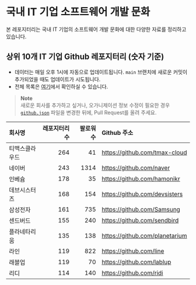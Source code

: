 # 국내 IT 기업 소프트웨어 개발 문화
본 레포지터리는 국내 IT 기업의 소프트웨어 개발 문화에 대한 다양한 자료를 정리하고 있습니다.

## 상위 10개 IT 기업 Github 레포지터리 (숫자 기준)

- 데이터는 매일 오후 1시에 자동으로 업데이트됩니다. `main` 브랜치에 새로운 커밋이 추가되었을 때도 업데이트가 시도됩니다.
- 전체 목록은 [여기](./github.md)에서 확인하실 수 있습니다.

> **Note**<br />
> 새로운 회사를 추가하고 싶거나, 오가니제이션 정보 수정이 필요한 경우 [`github.json`](./github.json) 파일을 변경한 뒤에, Pull Request를 올려 주세요.

<!-- MARKDOWN_TABLE(GITHUB): START -->

| **회사명** | **레포지터리 수** | **팔로워 수** | **Github 주소** |
|:---|---:|---:|:---|
| 티맥스클라우드 | 264 | 41 | https://github.com/tmax-cloud |
| 네이버 | 243 | 1314 | https://github.com/naver |
| 인베슘 | 178 | 35 | https://github.com/hamonikr |
| 데브시스터즈 | 168 | 154 | https://github.com/devsisters |
| 삼성전자 | 161 | 735 | https://github.com/Samsung |
| 센드버드 | 155 | 240 | https://github.com/sendbird |
| 플라네타리움 | 135 | 138 | https://github.com/planetarium |
| 라인 | 119 | 822 | https://github.com/line |
| 래블업 | 119 | 70 | https://github.com/lablup |
| 리디 | 114 | 140 | https://github.com/ridi |

<!-- MARKDOWN_TABLE(GITHUB): END -->
